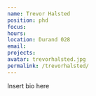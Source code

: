 ```yaml
---
name: Trevor Halsted
position: phd
focus:
hours:
location: Durand 028
email:
projects:
avatar: trevorhalsted.jpg
permalink: /trevorhalsted/
---
```


Insert bio here